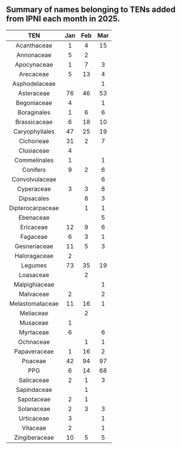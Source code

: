 ## Summary of names belonging to TENs added from IPNI each month in 2025.


| TEN | Jan    | Feb    | Mar    |
| :-----: | :---: | :---: | :---: |
|Acanthaceae|1|4|15|
|Annonaceae	|5|	2	||
|Apocynaceae|	1|	7|	3|
|Arecaceae	|5|	13|	4|
|Asphodelaceae|	|	|	1|
|Asteraceae	|76	|46	|53|
|Begoniaceae	|4|	|	1|
|Boraginales	|1	|6	|6|
|Brassicaceae	|6	|18|	10|
|Caryophyllales	|47	|25|	19|
|Cichorieae	|31|	2|	7|
|Clusiaceae	|4|	|	|
|Commelinales	|1|		|1|
|Conifers	|9	|2|	6|
|Convolvulaceae	|	|	|6|
|Cyperaceae	|3	|3	|8|
|Dipsacales|	|	8|	3|
|Dipterocarpaceae|	|	1|	1|
|Ebenaceae|	|	|	5|
|Ericaceae|	12|	9|	6|
|Fagaceae|	6|	3|	1|
|Gesneriaceae|	11|	5|	3|
|Haloragaceae|	2|	|	|
|Legumes|	73|	35|	19|
|Loasaceae|	|	2|	|
|Malpighiaceae|	|	|	1|
|Malvaceae|	2|		|2|
|Melastomataceae|	11|	16|	1|
|Meliaceae|	|	2|	|
|Musaceae|	1|	|	|
|Myrtaceae|	6|	|	6|
|Ochnaceae|		|1|	1|
|Papaveraceae|	1|	16|	2|
|Poaceae|	42|	94|	97|
|PPG	|6	|14|	68|
|Salicaceae|	2	|1|	3|
|Sapindaceae|		|1|	|
|Sapotaceae|	2|	1|	|
|Solanaceae|	2|	3|	3|
|Urticaceae|	3|		|1|
|Vitaceae	|2|		|1|
|Zingiberaceae	|10	|5|	5|

